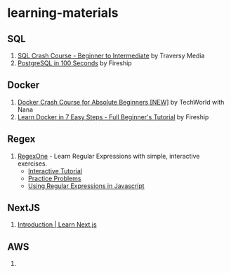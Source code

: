 # learning-materials

## SQL
1. [SQL Crash Course - Beginner to Intermediate](https://www.youtube.com/watch?v=nWeW3sCmD2k) by Traversy Media
2. [PostgreSQL in 100 Seconds](https://www.youtube.com/watch?v=n2Fluyr3lbc) by Fireship

## Docker
1. [Docker Crash Course for Absolute Beginners [NEW]](https://www.youtube.com/watch?v=pg19Z8LL06w) by TechWorld with Nana
1. [Learn Docker in 7 Easy Steps - Full Beginner's Tutorial](https://www.youtube.com/watch?v=gAkwW2tuIqE) by Fireship

## Regex
1. [RegexOne](https://regexone.com/) - Learn Regular Expressions with simple, interactive exercises.
    - [Interactive Tutorial](https://regexone.com/lesson/introduction_abcs)
    - [Practice Problems](https://regexone.com/problem/matching_decimal_numbers)
    - [Using Regular Expressions in Javascript](https://regexone.com/references/javascript)

## NextJS
1. [Introduction | Learn Next.js](https://nextjs.org/learn/foundations/about-nextjs)

## AWS
1. 
